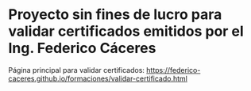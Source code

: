 # Proyecto sin fines de lucro para validar certificados emitidos por el Ing. Federico Cáceres

Página principal para validar certificados: https://federico-caceres.github.io/formaciones/validar-certificado.html
